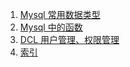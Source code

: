1. [Mysql 常用数据类型][mysql01]
1. [Mysql 中的函数][mysql02]
1. [DCL 用户管理、权限管理][mysql03]
1. [索引][index]









[index]: https://fgq233.github.io/md/mysql/index
[mysql01]: https://fgq233.github.io/md/mysql/mysql01
[mysql02]: https://fgq233.github.io/md/mysql/mysql02
[mysql03]: https://fgq233.github.io/md/mysql/mysql03
[mysql04]: https://fgq233.github.io/md/mysql/mysql04
